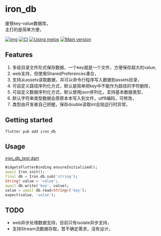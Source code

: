 # iron_db
废铁key-value数据库，  
主打的是简单方便，  

[![img](https://img.shields.io/github/release/AoEiuV020/FlutterIronDB.svg)](https://github.com/AoEiuV020/FlutterIronDB/releases)
[![CI](https://github.com/AoEiuV020/FlutterIronDB/workflows/CI/badge.svg)](https://github.com/AoEiuV020/FlutterIronDB/actions)
[![Using melos](https://img.shields.io/badge/maintained%20with-melos-f700ff.svg?style=flat-square)](https://github.com/invertase/melos)
[![Main version](https://img.shields.io/pub/v/iron_db.svg)](https://pub.dev/packages/iron_db)

## Features

1. 多级目录文件形式保存数据，一个key就是一个文件，方便保存超大的value,
1. web支持，但使用SharedPreferences凑合，
1. 支持从assets读取数据，并可以命令行程序写入数据到assets目录，
1. 可自定义路径序列化方式，默认是简单把key中不能作为路径的字符删除，
1. 可自定义数据序列化方式，默认使用json序列化，支持基本数据类型，
1. 默认字符串类型数据会原原本本写入到文件，utf8编码，可修改，
1. 类型由开发者自己把握，保存double读取int会抛运行时异常，

## Getting started

```shell
flutter pub add iron_db
```

## Usage
[iron_db_test.dart](./test/iron_db_test.dart)
```dart
WidgetsFlutterBinding.ensureInitialized();
await Iron.init();
final db = Iron.db.sub('string');
String? value = 'value';
await db.write('key', value);
value = await db.read<String>('key');
expect(value, 'value');
```

## TODO
- web异步处理数据支持，目前只有isolate异步支持，
- 支持Stream流数据存取，暂不确定需求，没有设计，